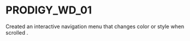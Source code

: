 # PRODIGY_WD_01
 Created an interactive navigation menu that changes color or style when scrolled . 
